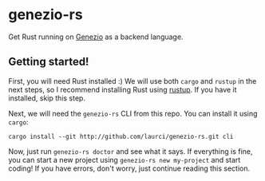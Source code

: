 # genezio-rs

Get Rust running on [Genezio](https://genez.io) as a backend language.

## Getting started!

First, you will need Rust installed :) We will use both `cargo` and `rustup` in the next steps, so I recommend installing Rust using [rustup](https://rustup.rs/). If you have it installed, skip this step.

Next, we will need the `genezio-rs` CLI from this repo. You can install it using `cargo`:
```
cargo install --git http://github.com/laurci/genezio-rs.git cli
```

Now, just run `genezio-rs doctor` and see what it says. If everything is fine, you can start a new project using `genezio-rs new my-project` and start coding! If you have errors, don't worry, just continue reading this section.
